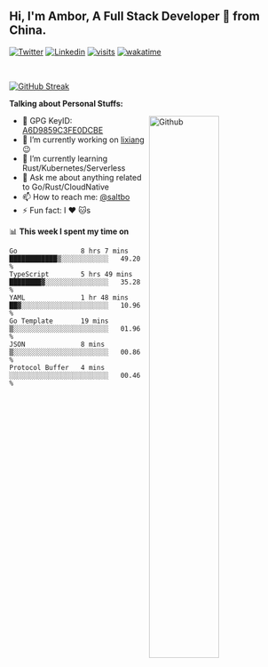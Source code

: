 ## Hi, I'm Ambor, A Full Stack Developer 🚀 from China.

[![Twitter](https://img.shields.io/badge/-saltbo-1ca0f1?style=flat&logo=twitter&logoColor=white)](https://twitter.com/rdsaltbo)
[![Linkedin](https://img.shields.io/badge/-saltbo-blue?style=flat&logo=Linkedin&logoColor=white)](https://www.linkedin.com/in/saltbo/)
[![visits](https://visitor.vercel.app/page/saltbo?color=light-green)](https://github.com/saltbo/)
[![wakatime](https://wakatime.com/badge/user/f82b1c77-faab-48cd-aef5-a12c0aff104b.svg)](https://wakatime.com/@f82b1c77-faab-48cd-aef5-a12c0aff104b)

&nbsp;  

[![GitHub Streak](http://github-readme-streak-stats.herokuapp.com?user=saltbo&hide_border=true&date_format=M%20j%5B%2C%20Y%5D)](https://git.io/streak-stats)

**Talking about Personal Stuffs:**
<!-- Any image aligned to the right. Beware the width  -->
<img width="50%" align="right" alt="Github" src="https://raw.githubusercontent.com/saltbo/saltbo/master/images/git-header.svg" />

- 🤘 GPG KeyID: [A6D9859C3FE0DCBE](https://saltbo.cn/pgp_keys.asc)
- 🔭 I’m currently working on [lixiang](https://www.lixiang.com/) :wink:
- 🌱 I’m currently learning Rust/Kubernetes/Serverless
- 💬 Ask me about anything related to Go/Rust/CloudNative
- 📫 How to reach me: [@saltbo](https://t.me/saltbo)
- ⚡ Fun fact: I :heart: :cat:s


📊 **This week I spent my time on**
<!--START_SECTION:waka-->

```text
Go                8 hrs 7 mins    ████████████▒░░░░░░░░░░░░   49.20 %
TypeScript        5 hrs 49 mins   ████████▓░░░░░░░░░░░░░░░░   35.28 %
YAML              1 hr 48 mins    ██▓░░░░░░░░░░░░░░░░░░░░░░   10.96 %
Go Template       19 mins         ▒░░░░░░░░░░░░░░░░░░░░░░░░   01.96 %
JSON              8 mins          ▒░░░░░░░░░░░░░░░░░░░░░░░░   00.86 %
Protocol Buffer   4 mins          ░░░░░░░░░░░░░░░░░░░░░░░░░   00.46 %
```

<!--END_SECTION:waka-->
